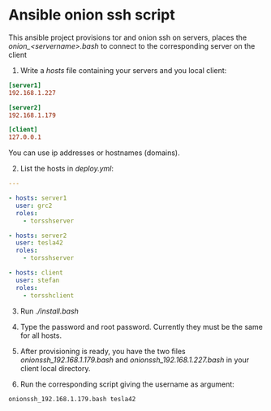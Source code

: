 # Ansible onion ssh script

This ansible project provisions tor and onion ssh on servers, places the *onion_\<servername\>.bash* to connect to the corresponding server on the client

1) Write a *hosts* file containing your servers and you local client:

```ini
[server1]
192.168.1.227

[server2]
192.168.1.179

[client]
127.0.0.1
```

You can use ip addresses or hostnames (domains).

2) List the hosts in *deploy.yml*:

```yml
---

- hosts: server1
  user: grc2
  roles:
    - torsshserver

- hosts: server2
  user: tesla42
  roles:
    - torsshserver

- hosts: client
  user: stefan
  roles:
    - torsshclient
```

3) Run *./install.bash*

4) Type the password and root password. Currently they must be the same for all hosts.

5) After provisioning is ready, you have the two files *onionssh_192.168.1.179.bash* and *onionssh_192.168.1.227.bash* in your client local directory.

6) Run the corresponding script giving the username as argument:

```
onionssh_192.168.1.179.bash tesla42
```
